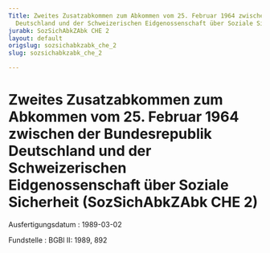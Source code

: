 ```yaml
---
Title: Zweites Zusatzabkommen zum Abkommen vom 25. Februar 1964 zwischen der Bundesrepublik
  Deutschland und der Schweizerischen Eidgenossenschaft über Soziale Sicherheit
jurabk: SozSichAbkZAbk CHE 2
layout: default
origslug: sozsichabkzabk_che_2
slug: sozsichabkzabk_che_2

---
```


# Zweites Zusatzabkommen zum Abkommen vom 25. Februar 1964 zwischen der Bundesrepublik Deutschland und der Schweizerischen Eidgenossenschaft über Soziale Sicherheit (SozSichAbkZAbk CHE 2)

Ausfertigungsdatum
:   1989-03-02

Fundstelle
:   BGBl II: 1989, 892

